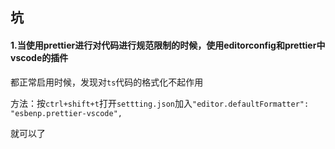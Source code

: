 ## 坑

#### 1.当使用prettier进行对代码进行规范限制的时候，使用editorconfig和prettier中vscode的插件

都正常启用时候，发现对`ts`代码的格式化不起作用

方法：按`ctrl+shift+t`打开`settting.json`加入`"editor.defaultFormatter": "esbenp.prettier-vscode",`

就可以了